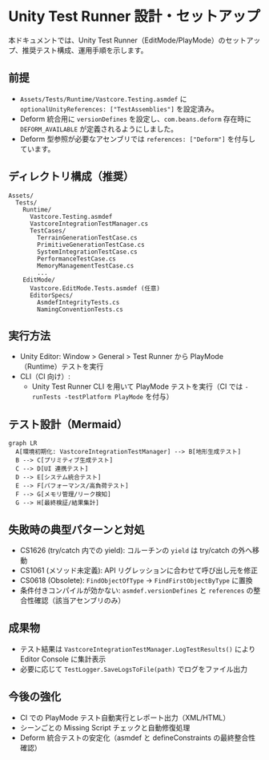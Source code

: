 # Unity Test Runner 設計・セットアップ

本ドキュメントでは、Unity Test Runner（EditMode/PlayMode）のセットアップ、推奨テスト構成、運用手順を示します。

## 前提
- `Assets/Tests/Runtime/Vastcore.Testing.asmdef` に `optionalUnityReferences: ["TestAssemblies"]` を設定済み。
- Deform 統合用に `versionDefines` を設定し、`com.beans.deform` 存在時に `DEFORM_AVAILABLE` が定義されるようにしました。
- Deform 型参照が必要なアセンブリでは `references: ["Deform"]` を付与しています。

## ディレクトリ構成（推奨）
```
Assets/
  Tests/
    Runtime/
      Vastcore.Testing.asmdef
      VastcoreIntegrationTestManager.cs
      TestCases/
        TerrainGenerationTestCase.cs
        PrimitiveGenerationTestCase.cs
        SystemIntegrationTestCase.cs
        PerformanceTestCase.cs
        MemoryManagementTestCase.cs
        ...
    EditMode/
      Vastcore.EditMode.Tests.asmdef (任意)
      EditorSpecs/
        AsmdefIntegrityTests.cs
        NamingConventionTests.cs
```

## 実行方法
- Unity Editor: Window > General > Test Runner から PlayMode（Runtime）テストを実行
- CLI（CI 向け）:
  - Unity Test Runner CLI を用いて PlayMode テストを実行（CI では `-runTests -testPlatform PlayMode` を付与）

## テスト設計（Mermaid）
```mermaid
graph LR
  A[環境初期化: VastcoreIntegrationTestManager] --> B[地形生成テスト]
  B --> C[プリミティブ生成テスト]
  C --> D[UI 連携テスト]
  D --> E[システム統合テスト]
  E --> F[パフォーマンス/高負荷テスト]
  F --> G[メモリ管理/リーク検知]
  G --> H[最終検証/結果集計]
```

## 失敗時の典型パターンと対処
- CS1626 (try/catch 内での yield): コルーチンの `yield` は try/catch の外へ移動
- CS1061 (メソッド未定義): API リグレッションに合わせて呼び出し元を修正
- CS0618 (Obsolete): `FindObjectOfType` → `FindFirstObjectByType` に置換
- 条件付きコンパイルが効かない: `asmdef.versionDefines` と `references` の整合性確認（該当アセンブリのみ）

## 成果物
- テスト結果は `VastcoreIntegrationTestManager.LogTestResults()` により Editor Console に集計表示
- 必要に応じて `TestLogger.SaveLogsToFile(path)` でログをファイル出力

## 今後の強化
- CI での PlayMode テスト自動実行とレポート出力（XML/HTML）
- シーンごとの Missing Script チェックと自動修復処理
- Deform 統合テストの安定化（asmdef と defineConstraints の最終整合性確認）
